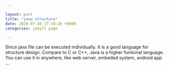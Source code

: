 ```yaml
---

layout: post  
title: "java structure"  
date: 2020-07-30 17:10:26 +0900  
categories: jekyll page

---
```


Since java file can be executed individually. It is a good language for structure design. Compare to C or C++, Java is a higher funtional language. You can use it in anywhere, like web server, embeded system, android app ...


